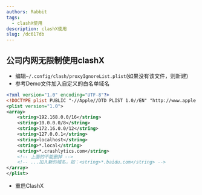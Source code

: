 ```yaml
---
authors: Rabbit
tags: 
  - clashX使用
description: clashX使用
slug: /dc617db
---
```


## 公司内网无限制使用clashX

- 编辑`~/.config/clash/proxyIgnoreList.plist`(如果没有该文件，则新建)
- 参考Demo文件加入自定义的白名单域名

```xml
<?xml version="1.0" encoding="UTF-8"?>
<!DOCTYPE plist PUBLIC "-//Apple//DTD PLIST 1.0//EN" "http://www.apple.com/DTDs/PropertyList-1.0.dtd">
<plist version="1.0">
<array>
	<string>192.168.0.0/16</string>
	<string>10.0.0.0/8</string>
	<string>172.16.0.0/12</string>
	<string>127.0.0.1</string>
	<string>localhost</string>
	<string>*.local</string>
	<string>*.crashlytics.com</string>
	<!-- 上面的不能删掉 -->
	<!-- ...加入新的域名，如：<string>*.baidu.com</string> -->
</array>
</plist>
```
- 重启ClashX